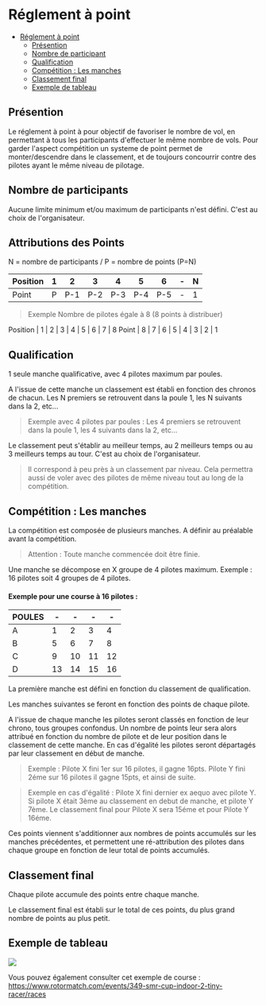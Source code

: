 # Réglement à point

<!-- TOC -->

- [Réglement à point](#réglement-à-point)
  - [Présention](#présention)
  - [Nombre de participant](#nombre-de-participant)
  - [Qualification](#qualification)
  - [Compétition : Les manches](#compétition--les-manches)
  - [Classement final](#classement-final)
  - [Exemple de tableau](#exemple-de-tableau)

<!-- /TOC -->

## Présention

Le réglement à point à pour objectif de favoriser le nombre de vol, en permettant à tous les participants d'effectuer le même nombre de vols. Pour garder l'aspect compétition un systeme de point permet de monter/descendre dans le classement, et de toujours concourrir contre des pilotes ayant le même niveau de pilotage.

## Nombre de participants

Aucune limite minimum et/ou maximum de participants n'est défini. C'est au choix de l'organisateur.

## Attributions des Points 

N = nombre de participants / P = nombre de points (P=N)

Position | 1 | 2 | 3 | 4 | 5 | 6 | - | N
-- | -- | -- | -- | -- | -- | -- | -- | --
Point | P | P-1 | P-2 | P-3 | P-4 | P-5 | - | 1

>Exemple Nombre de pilotes égale à 8 (8 points à distribuer)

Position | 1 | 2 | 3 | 4 | 5 | 6 | 7 | 8
Point | 8 | 7 | 6 | 5 | 4 | 3 | 2 | 1

## Qualification

1 seule manche qualificative, avec 4 pilotes maximum par poules. 

A l'issue de cette manche un classement est établi en fonction des chronos de chacun. Les N premiers se retrouvent dans la poule 1, les N suivants dans la 2, etc...

> Exemple avec 4 pilotes par poules : Les 4 premiers se retrouvent dans la poule 1, les 4 suivants dans la 2, etc...

Le classement peut s'établir au meilleur temps, au 2 meilleurs temps ou au 3 meilleurs temps au tour. C'est au choix de l'organisateur.

> Il correspond à peu près à un classement par niveau. Cela permettra aussi de voler avec des pilotes de même niveau tout au long de la compétition.

## Compétition : Les manches

La compétition est composée de plusieurs manches. A définir au préalable avant la compétition.

> Attention : Toute manche commencée doit être finie.

Une manche se décompose en X groupe de 4 pilotes maximum. Exemple : 16 pilotes soit 4 groupes de 4 pilotes.

#### Exemple pour une course à 16 pilotes :

POULES | - | - | - | - 
-- | -- | -- | -- | --
A | 1 | 2 | 3 | 4
B | 5 | 6 | 7 | 8
C | 9 | 10 | 11 | 12
D | 13 | 14 | 15 | 16

La première manche est défini en fonction du classement de qualification.

Les manches suivantes se feront en fonction des points de chaque pilote.

A l'issue de chaque manche les pilotes seront classés en fonction de leur chrono, tous groupes confondus. Un nombre de points leur sera alors attribué en fonction du nombre de pilote et de leur position dans le classement de cette manche. En cas d'égalité les pilotes seront départagés par leur classement en début de manche.

> Exemple : Pilote X fini 1er sur 16 pilotes, il gagne 16pts. Pilote Y fini 2éme sur 16 pilotes il gagne 15pts, et ainsi de suite.

> Exemple en cas d'égalité : Pilote X fini dernier ex aequo avec pilote Y. Si pilote X était 3ème au classement en debut de manche, et pilote Y 7ème. Le classement final pour Pilote X sera 15éme et pour Pilote Y 16éme.

Ces points viennent s'additionner aux nombres de points accumulés sur les manches précédentes, et permettent une ré-attribution des pilotes dans chaque groupe en fonction de leur total de points accumulés.

## Classement final

Chaque pilote accumule des points entre chaque manche.

Le classement final est établi sur le total de ces points, du plus grand nombre de points au plus petit.

## Exemple de tableau

![](images/tableau-a-point.png)

Vous pouvez également consulter cet exemple de course : https://www.rotormatch.com/events/349-smr-cup-indoor-2-tiny-racer/races
